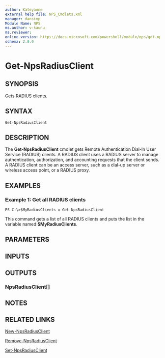 ```yaml
---
author: Kateyanne
external help file: NPS_Cmdlets.xml
manager: dansimp
Module Name: NPS
ms.author: v-kaunu
ms.reviewer: 
online version: https://docs.microsoft.com/powershell/module/nps/get-npsradiusclient?view=windowsserver2012-ps&wt.mc_id=ps-gethelp
schema: 2.0.0
---
```


# Get-NpsRadiusClient

## SYNOPSIS
Gets RADIUS clients.

## SYNTAX

```
Get-NpsRadiusClient
```

## DESCRIPTION
The **Get-NpsRadiusClient** cmdlet gets Remote Authentication Dial-In User Service (RADIUS) clients.
A RADIUS client uses a RADIUS server to manage authentication, authorization, and accounting requests that the client sends.
A RADIUS client can be an access server, such as a dial-up server or wireless access point, or a RADIUS proxy.

## EXAMPLES

### Example 1: Get all RADIUS clients
```
PS C:\>$MyRadiusClients = Get-NpsRadiusClient
```

This command gets a list of all RADIUS clients and puts the list in the variable named **$MyRadiusClients**.

## PARAMETERS

## INPUTS

## OUTPUTS

### NpsRadiusClient[]

## NOTES

## RELATED LINKS



[New-NpsRadiusClient](./New-NpsRadiusClient.md)

[Remove-NpsRadiusClient](./Remove-NpsRadiusClient.md)

[Set-NpsRadiusClient](./Set-NpsRadiusClient.md)

